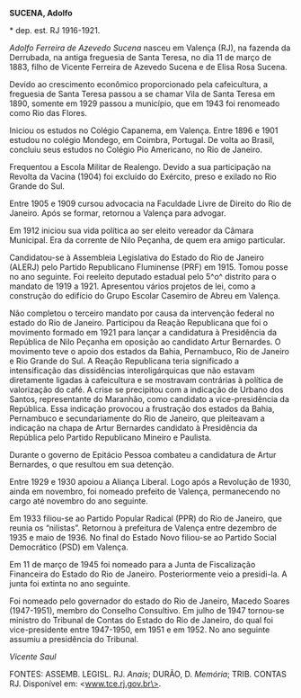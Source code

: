 **SUCENA, Adolfo**

\* dep. est. RJ 1916-1921.

*Adolfo Ferreira de Azevedo Sucena* nasceu em Valença (RJ), na fazenda
da Derrubada, na antiga freguesia de Santa Teresa, no dia 11 de março de
1883, filho de Vicente Ferreira de Azevedo Sucena e de Elisa Rosa
Sucena.

Devido ao crescimento econômico proporcionado pela cafeicultura, a
freguesia de Santa Teresa passou a se chamar Vila de Santa Teresa em
1890, somente em 1929 passou a município, que em 1943 foi renomeado como
Rio das Flores.

Iniciou os estudos no Colégio Capanema, em Valença. Entre 1896 e 1901
estudou no colégio Mondego, em Coimbra, Portugal. De volta ao Brasil,
concluiu seus estudos no Colégio Pio Americano, no Rio de Janeiro.

Frequentou a Escola Militar de Realengo. Devido a sua participação na
Revolta da Vacina (1904) foi excluído do Exército, preso e exilado no
Rio Grande do Sul.

Entre 1905 e 1909 cursou advocacia na Faculdade Livre de Direito do Rio
de Janeiro. Após se formar, retornou a Valença para advogar.

Em 1912 iniciou sua vida política ao ser eleito vereador da Câmara
Municipal. Era da corrente de Nilo Peçanha, de quem era amigo
particular.

Candidatou-se à Assembleia Legislativa do Estado do Rio de Janeiro
(ALERJ) pelo Partido Republicano Fluminense (PRF) em 1915. Tomou posse
no ano seguinte. Foi reeleito deputado estadual pelo 5^o^ distrito para
o mandato de 1919 a 1921. Apresentou vários projetos de lei, como a
construção do edifício do Grupo Escolar Casemiro de Abreu em Valença.

Não completou o terceiro mandato por causa da intervenção federal no
estado do Rio de Janeiro. Participou da Reação Republicana que foi o
movimento formado em 1921 para lançar a candidatura à Presidência da
República de Nilo Peçanha em oposição ao candidato Artur Bernardes. O
movimento teve o apoio dos estados da Bahia, Pernambuco, Rio de Janeiro
e Rio Grande do Sul. A Reação Republicana teria significado a
intensificação das dissidências interoligárquicas que não estavam
diretamente ligadas à cafeicultura e se mostravam contrárias à política
de valorização do café. A crise se precipitou com a indicação de Urbano
dos Santos, representante do Maranhão, como candidato a vice-presidência
da República. Essa indicação provocou a frustração dos estados da Bahia,
Pernambuco e secundariamente do Rio de Janeiro, que pleiteavam a
indicação na chapa de Artur Bernardes candidato à Presidência da
República pelo Partido Republicano Mineiro e Paulista.

Durante o governo de Epitácio Pessoa combateu a candidatura de Artur
Bernardes, o que resultou em sua detenção.

Entre 1929 e 1930 apoiou a Aliança Liberal. Logo após a Revolução de
1930, ainda em novembro, foi nomeado prefeito de Valença, permanecendo
no cargo até novembro do ano seguinte.

Em 1933 filiou-se ao Partido Popular Radical (PPR) do Rio de Janeiro,
que reunia os “nilistas”. Retornou à prefeitura de Valença entre
dezembro de 1935 e maio de 1936. No final do Estado Novo filiou-se ao
Partido Social Democrático (PSD) em Valença.

Em 11 de março de 1945 foi nomeado para a Junta de Fiscalização
Financeira do Estado do Rio de Janeiro. Posteriormente veio a
presidi-la. A junta foi extinta no ano seguinte.

Foi nomeado pelo governador do estado do Rio de Janeiro, Macedo Soares
(1947-1951), membro do Conselho Consultivo. Em julho de 1947 tornou-se
ministro do Tribunal de Contas do Estado do Rio de Janeiro, do qual foi
vice-presidente entre 1947-1950, em 1951 e em 1952. No ano seguinte
assumiu a presidência do Tribunal.

*Vicente Saul*

FONTES: ASSEMB. LEGISL. RJ. *Anais*; DURÃO, D. *Memória*; TRIB. CONTAS
RJ. Disponível em: \<www.tce.rj.gov.br\>.
